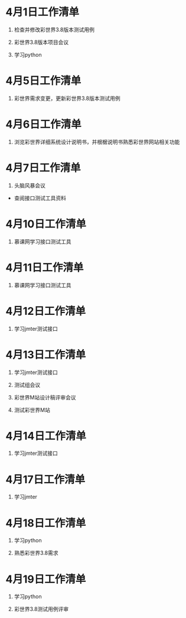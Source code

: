 # 4月1日工作清单

1. 检查并修改彩世界3.8版本测试用例

2. 彩世界3.8版本项目会议

3. 学习python

# 4月5日工作清单

1. 彩世界需求变更，更新彩世界3.8版本测试用例

# 4月6日工作清单

1. 浏览彩世界详细系统设计说明书，并根椐说明书熟悉彩世界网站相关功能

# 4月7日工作清单

1. 头脑风暴会议

*  查阅接口测试工具资料

# 4月10日工作清单

1. 慕课网学习接口测试工具

# 4月11日工作清单

1. 慕课网学习接口测试工具

# 4月12日工作清单

1. 学习jmter测试接口

# 4月13日工作清单

1. 学习jmter测试接口

2. 测试组会议

3. 彩世界M站设计稿评审会议

4. 测试彩世界M站

# 4月14日工作清单

1. 学习jmter测试接口

# 4月17日工作清单

1. 学习jmter

# 4月18日工作清单

1. 学习python

2. 熟悉彩世界3.8需求

# 4月19日工作清单

1. 学习python

2. 彩世界3.8测试用例评审